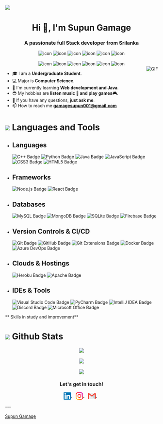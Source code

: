 ![](https://github.com/halfrost/halfrost/blob/master/icons/header_.png)

<h1 align="center">Hi 👋, I'm Supun Gamage</h1>
<h3 align="center">A passionate full Stack developer from Srilanka</h3>

<div align="center">
  <img src="https://techstack-generator.vercel.app/java-icon.svg" alt="icon" width="50" height="50" />
  <img src="https://techstack-generator.vercel.app/python-icon.svg" alt="icon" width="50" height="50" />
  <img src="https://techstack-generator.vercel.app/ts-icon.svg" alt="icon" width="50" height="50" />
  <img src="https://techstack-generator.vercel.app/js-icon.svg" alt="icon"width="50" height="50" />
  <img src="https://techstack-generator.vercel.app/react-icon.svg" alt="icon" width="50" height="50" />
 <img src="https://techstack-generator.vercel.app/mysql-icon.svg" alt="icon" width="50" height="50" />
</div>

<br>

<div align="center">
  <img src="https://techstack-generator.vercel.app/docker-icon.svg" alt="icon" width="50" height="50" />
  <img src="https://techstack-generator.vercel.app/aws-icon.svg" alt="icon" width="50" height="50" />
  <img src="https://techstack-generator.vercel.app/github-icon.svg" alt="icon" width="50" height="50" />
  <img src="https://techstack-generator.vercel.app/prettier-icon.svg" alt="icon" width="50" height="50" />
  <img src="https://techstack-generator.vercel.app/restapi-icon.svg" alt="icon" width="50" height="50" />
  <img src="https://techstack-generator.vercel.app/graphql-icon.svg" alt="icon" width="50" height="50" />
</div>


<img align="right" alt="GIF" height="200px" src="https://media.giphy.com/media/Ah3zHH7hvsSB2/giphy.gif" />


- 🎓 I am a **Undergraduate Student**.
- 💻 Major is **Computer Science**.
- 🌱 I'm currently learning **Web development and Java**. 
- 😎 My hobbies are **listen music 🎵 and play games🎮**.
- 💬 If you have any questions, **just ask me**.
- 📫 How to reach me **gamagesupun001@gmail.com**


# <img src="https://media2.giphy.com/media/QssGEmpkyEOhBCb7e1/giphy.gif?cid=ecf05e47a0n3gi1bfqntqmob8g9aid1oyj2wr3ds3mg700bl&rid=giphy.gif" width ="25"> <b>Languages and Tools</b>

- ## Languages
    ![C++ Badge](https://img.shields.io/badge/C++-%2300599C.svg?logo=c%2B%2B&logoColor=white&style=flat)
    ![Python Badge](https://custom-icon-badges.demolab.com/badge/Python-000.svg?logo=python-colorful)
    ![Java Badge](https://custom-icon-badges.demolab.com/badge/Java-ED8B00.svg?logo=java-colorful)
    ![JavaScript Badge](https://img.shields.io/badge/Javascript*-%23323330.svg?&logo=javascript&logoColor=%23F7DF1E&style=flat)
    ![CSS3 Badge](https://img.shields.io/badge/CSS3*-%231572B6.svg?&logo=css3&logoColor=white&style=flat) 
    ![HTML5 Badge](https://img.shields.io/badge/HTML5*-%23E34F26.svg?&logo=html5&logoColor=white&style=flat) 

- ## Frameworks
    ![Node.js Badge](https://img.shields.io/badge/Node.js*-393?logo=nodedotjs&logoColor=fff&style=flat) 
    ![React Badge](https://img.shields.io/badge/React*-%2320232a.svg?&logo=react&logoColor=%2361DAFB&style=flat) 

- ## Databases     
    ![MySQL Badge](https://img.shields.io/badge/MySQL-%2300f.svg?&logo=mysql&logoColor=white&style=flat)
    ![MongoDB Badge](https://img.shields.io/badge/MongoDB-%234ea94b.svg?&logo=mongodb&logoColor=white&style=flat) 
    ![SQLite Badge](https://img.shields.io/badge/SQLite-%2307405e.svg?&logo=sqlite&logoColor=white&style=flat)
    ![Firebase Badge](https://img.shields.io/badge/Firebase*-%23039BE5.svg?&logo=firebase&style=flat) 

- ## Version Controls & CI/CD
    ![Git Badge](https://img.shields.io/badge/Git-F05032?logo=git&logoColor=fff&style=flat)
    ![GitHub Badge](https://img.shields.io/badge/GitHub-181717?logo=github&logoColor=fff&style=flat)
    ![Git Extensions Badge](https://img.shields.io/badge/Git%20Extensions-212121?logo=gitextensions&logoColor=fff&style=flat)
    ![Docker Badge](https://img.shields.io/badge/Docker*-2496ED?logo=docker&logoColor=fff&style=flat)
    ![Azure DevOps Badge](https://img.shields.io/badge/Azure%20DevOps-0078D7?logo=azuredevops&logoColor=fff&style=flat)

- ## Clouds & Hostings
    ![Heroku Badge](https://img.shields.io/badge/Heroku-%23430098.svg?&logo=heroku&logoColor=white&style=flat) 
    ![Apache Badge](https://img.shields.io/badge/Apache-C71A36?&logo=Apache&logoColor=white&style=flat) 
  
- ## IDEs & Tools
    ![Visual Studio Code Badge](https://img.shields.io/badge/Visual%20Studio%20Code-007ACC?logo=visualstudiocode&logoColor=fff&style=flat)
    ![PyCharm Badge](https://img.shields.io/badge/PyCharm-000?logo=pycharm&logoColor=fff&style=flat)
    ![IntelliJ IDEA Badge](https://img.shields.io/badge/IntelliJ%20IDEA-000?logo=intellijidea&logoColor=fff&style=flat)
    ![Discord Badge](https://img.shields.io/badge/Discord-5865F2?logo=discord&logoColor=fff&style=flat)
    ![Microsoft Office Badge](https://img.shields.io/badge/Microsoft%20Office-D83B01?logo=microsoftoffice&logoColor=fff&style=flat)


** Skills in study and improvement**
# <img src="https://media.giphy.com/media/iY8CRBdQXODJSCERIr/giphy.gif" width="25"> <b>Github Stats</b>

<p align="center">
<img align="center" src="https://github-readme-stats.vercel.app/api?username=SupunGamage0&count_private=true&show_icons=trueline_height=21&theme=github_dark">	
<br>
<br>
<img align="center" src="https://github-readme-streak-stats.herokuapp.com/?user=SupunGamage0&theme=holi-theme">
<br>
<br>
<img align="center" src="https://github-readme-stats.vercel.app/api/top-langs/?username=SupunGamage0&layout=compact&theme=github_dark&langs_count=10&exclude_repo=kasweb">
</p>


<div align="center">
  <h3><b>Let's get in touch! </b></h3>
  </div>
<p align="center">
<a href="https://www.linkedin.com/in/supungamage0/" target="_blank">
  <img align="center" alt="Supun Gamage | Linkedin" width="24px" src="https://github.com/SatYu26/SatYu26/blob/master/Assets/Linkedin.svg" />
</a> &nbsp;&nbsp;
<a href="https://www.instagram.com/ssup.supun/" target="_blank">
  <img align="center" alt="Supun Gamage | Instagram" width="24px" src="https://github.com/SatYu26/SatYu26/blob/master/Assets/Instagram.svg" />
</a> &nbsp;&nbsp;
<a href="mailto:gamagesupun001@gmail.com" >
  <img align="center" alt="Supun Gamage | Gmail" width="26px" src="https://github.com/SatYu26/SatYu26/blob/master/Assets/Gmail.svg" />
</a> &nbsp;&nbsp;
</p>
---

[Supun Gamage](https://github.com/SupunGamage0)
